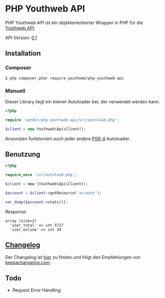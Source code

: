 # PHP Youthweb API

PHP Youthweb API ist ein objektorientierter Wrapper in PHP für die [Youthweb API](https://github.com/youthweb/youthweb-api).

API Version: [0.1](https://github.com/youthweb/youthweb-api/releases/tag/0.1)

## Installation

### Composer

```
$ php composer.phar require youthweb/php-youthweb-api
```

### Manuell

Dieser Library liegt ein kleiner Autoloader bei, der verwendet werden kann.

```php
<?php

require 'vendor/php-youthweb-api/src/autoload.php';

$client = new Youthweb\Api\Client();
```

Ansonsten funktioniert auch jeder andere [PSR-4](http://www.php-fig.org/psr/psr-4/) Autoloader.

## Benutzung

```php
<?php

require_once 'src/autoload.php';

$client = new \Youthweb\Api\Client();

$account = $client->getResource('account');

var_dump($account->stats());
```

Response:

```
array (size=2)
  'user_total' => int 5727
  'user_online' => int 39
```

## [Changelog](https://github.com/youthweb/php-youthweb-api/blob/master/CHANGELOG.md)

Der Changelog ist [hier](https://github.com/youthweb/php-youthweb-api/blob/master/CHANGELOG.md) zu finden und folgt den Empfehlungen von [keepachangelog.com](http://keepachangelog.com/).

## Todo

- Request Error Handling
